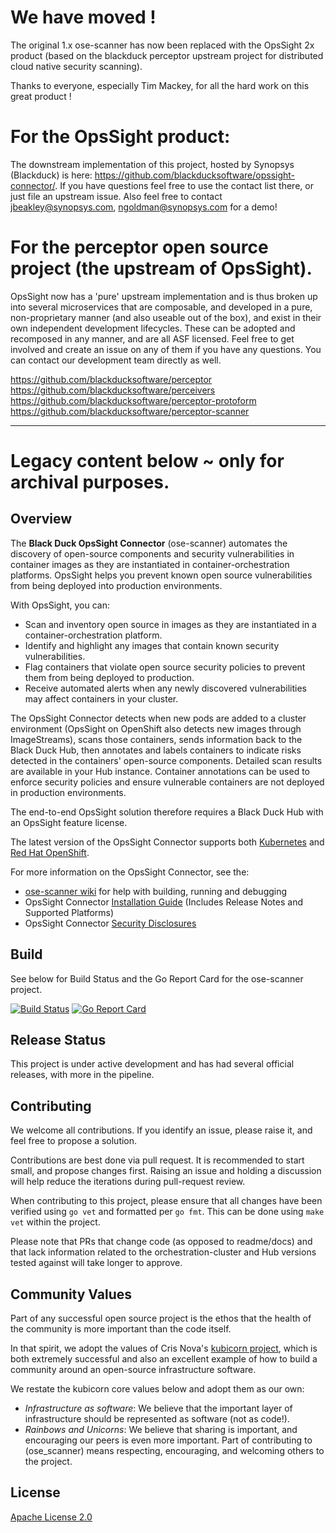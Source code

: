# We have moved ! 

The original 1.x ose-scanner has now been replaced with the OpsSight 2x product (based on the blackduck perceptor upstream project for distributed cloud native security scanning).

Thanks to everyone, especially Tim Mackey, for all the hard work on this great product !

# For the OpsSight product: 

The downstream implementation of this project, hosted by Synopsys (Blackduck) is here: https://github.com/blackducksoftware/opssight-connector/. If you have questions feel free to use the contact list there, or just file an upstream issue.  Also feel free to contact jbeakley@synopsys.com, ngoldman@synopsys.com for a demo!

# For the perceptor open source project (the upstream of OpsSight).

OpsSight now has a 'pure' upstream implementation and is thus broken up into several microservices that are composable, and developed in a pure, non-proprietary manner (and also useable out of the box), and exist in their own independent development lifecycles.  These can be adopted and recomposed in any manner, and are all ASF licensed.  Feel free to get involved and create an issue on any of them if you have any questions.  You can contact our development team directly as well.

https://github.com/blackducksoftware/perceptor
https://github.com/blackducksoftware/perceivers
https://github.com/blackducksoftware/perceptor-protoform
https://github.com/blackducksoftware/perceptor-scanner


----------------------------------------------------------------------------------------------------------------------

# Legacy content below ~ only for archival purposes.

## Overview

The **Black Duck OpsSight Connector** (ose-scanner) automates the discovery of open-source components and security vulnerabilities in container images as they are instantiated in container-orchestration platforms. OpsSight helps you prevent known open source vulnerabilities from being deployed into production environments.

With OpsSight, you can:

* Scan and inventory open source in images as they are instantiated in a container-orchestration platform.
* Identify and highlight any images that contain known security vulnerabilities.
* Flag containers that violate open source security policies to prevent them from being deployed to production.
* Receive automated alerts when any newly discovered vulnerabilities may affect containers in your cluster.

The OpsSight Connector detects when new pods are added to a cluster environment (OpsSight on OpenShift also detects new images through ImageStreams), scans those containers, sends information back to the Black Duck Hub, then annotates and labels containers to indicate risks detected in the containers' open-source components. Detailed scan results are available in your Hub instance.  Container annotations can be used to enforce security policies and ensure vulnerable containers are not deployed in production environments.

The end-to-end OpsSight solution therefore requires a Black Duck Hub with an OpsSight feature license.

The latest version of the OpsSight Connector supports both [Kubernetes](https://kubernetes.io/) and [Red Hat OpenShift](https://www.openshift.com/).

For more information on the OpsSight Connector, see the:

* [ose-scanner wiki](https://github.com/blackducksoftware/ose-scanner/wiki) for help with building, running and debugging
* OpsSight Connector [Installation Guide](https://blackducksoftware.atlassian.net/wiki/spaces/BDLM/pages/107741300/OpsSight+Installation+Guide) (Includes Release Notes and Supported Platforms)
* OpsSight Connector [Security Disclosures](https://blackducksoftware.atlassian.net/wiki/spaces/BDLM/pages/107741331/OpsSight+Security+Disclosures)

## Build

See below for Build Status and the Go Report Card for the ose-scanner project.

[![Build Status](https://travis-ci.org/blackducksoftware/ose-scanner.svg?branch=master)](https://travis-ci.org/blackducksoftware/ose-scanner)
[![Go Report Card](https://goreportcard.com/badge/github.com/blackducksoftware/ose-scanner)](https://goreportcard.com/report/github.com/blackducksoftware/ose-scanner)

## Release Status

This project is under active development and has had several official releases, with more in the pipeline.

## Contributing

We welcome all contributions. If you identify an issue, please raise it, and feel free to propose a solution.

Contributions are best done via pull request. It is recommended to start small, and propose changes first. Raising an issue and holding a discussion will help reduce the iterations during pull-request review.

When contributing to this project, please ensure that all changes have been verified using ``go vet`` and formatted per ``go fmt``. This can be done using ``make vet`` within the project.

Please note that PRs that change code (as opposed to readme/docs) and that lack information related to the orchestration-cluster and Hub versions tested against will take longer to approve.

## Community Values

Part of any successful open source project is the ethos that the health of the community is more important than the code itself.

In that spirit, we adopt the values of Cris Nova's [kubicorn project](https://github.com/kris-nova/kubicorn), which is both extremely successful and also an excellent example of how to build a community around an open-source infrastructure software.

We restate the kubicorn core values below and adopt them as our own:

* *Infrastructure as software*: We believe that the important layer of infrastructure should be represented as software (not as code!).
* *Rainbows and Unicorns*: We believe that sharing is important, and encouraging our peers is even more important. Part of contributing to (ose_scanner) means respecting, encouraging, and welcoming others to the project.

## License

[Apache License 2.0](https://www.apache.org/licenses/LICENSE-2.0)
